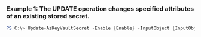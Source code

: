### Example 1: The UPDATE operation changes specified attributes of an existing stored secret.
```powershell
PS C:\> Update-AzKeyVaultSecret -Enable {Enable} -InputObject {InputObject} -Version 9EEA45C6EE50490B9C3176A80AC1A0DF
```


